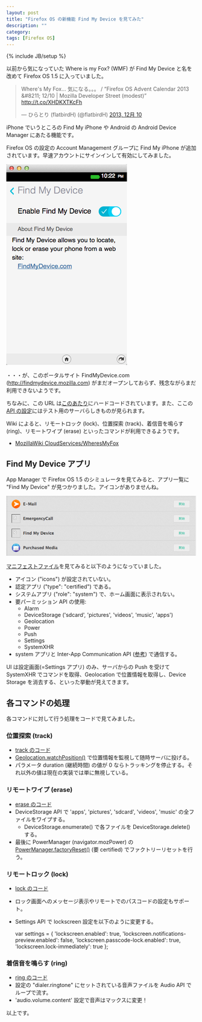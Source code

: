```yaml
---
layout: post
title: "Firefox OS の新機能 Find My Device を見てみた"
description: ""
category: 
tags: [Firefox OS]
---
```

{% include JB/setup %}

以前から気になっていた Where is my Fox? (WMF) が Find My Device と名を改めて Firefox OS 1.5 に入っていました。

<blockquote class="twitter-tweet" lang="ja"><p>Where&#39;s My Fox... 気になる。。。 / “Firefox OS Advent Calendar 2013 &amp;#8211; 12/10 | Mozilla Developer Street (modest)” <a href="http://t.co/XHDKXTKcFh">http://t.co/XHDKXTKcFh</a></p>&mdash; ひらとり (flatbirdH) (@flatbirdH) <a href="https://twitter.com/flatbirdH/statuses/410550006861426688">2013, 12月 10</a></blockquote>

<script async src="//platform.twitter.com/widgets.js" charset="utf-8"></script>

iPhone でいうところの Find My iPhone や Android の Android Device Manager にあたる機能です。

Firefox OS の設定の Account Management グループに Find My iPhone が追加されています。早速アカウントにサインインして有効にしてみました。

![Account Enabled](/assets/posts/2014-04-20/findmydevice.png)

・・・が、このポータルサイト FindMyDevice.com (<http://findmydevice.mozilla.com>) がまだオープンしておらず、残念ながらまだ利用できないようです。

ちなみに、この URL は[このあたり](https://github.com/mozilla-b2g/gaia/blob/master/apps/settings/elements/findmydevice.html#L40)にハードコードされています。また、ここの [API の設定](https://github.com/mozilla-b2g/gaia/blob/master/customization/findmydevice.json)にはテスト用のサーバらしきものが見られます。

Wiki によると、リモートロック (lock)、位置探索 (track)、着信音を鳴らす (ring)、リモートワイプ (erase) といったコマンドが利用できるようです。

- [MozillaWiki CloudServices/WheresMyFox](https://wiki.mozilla.org/CloudServices/WheresMyFox)


## Find My Device アプリ

App Manager で Firefox OS 1.5 のシミュレータを見てみると、アプリ一覧に "Find My Device" が見つかりました。アイコンがありませんね。

![App Manager](/assets/posts/2014-04-20/appmanager.png)

[マニフェストファイル](http://mxr.mozilla.org/gaia/source/apps/findmydevice/manifest.webapp)を見てみると以下のようになっていました。

- アイコン ("icons") が設定されていない。
- 認定アプリ ("type": "certified") である。
- システムアプリ ("role": "system") で、ホーム画面に表示されない。
- 要パーミッション API の使用:
	- Alarm
	- DeviceStorage ('sdcard', 'pictures', 'videos', 'music', 'apps')
	- Geolocation
	- Power
	- Push
	- Settings
	- SystemXHR
- system アプリと Inter-App Communication API ([参考](http://www.slideshare.net/chikoski/2014-32787542/49)) で通信する。

UI は設定画面(=Settings アプリ) のみ、サーバからの Push を受けて SystemXHR でコマンドを取得、Geolocation で位置情報を取得し、Device Storage を消去する、といった挙動が見えてきます。

## 各コマンドの処理

各コマンドに対して行う処理をコードで見てみました。

### 位置探索 (track)

- [track のコード](http://mxr.mozilla.org/gaia/source/apps/findmydevice/js/commands.js#71)
- [Geolocation.watchPosition()](https://developer.mozilla.org/en-US/docs/Web/API/Geolocation.watchPosition) で位置情報を監視して随時サーバに投げる。
- パラメータ duration (継続時間) の値が 0 ならトラッキングを停止する。それ以外の値は現在の実装では単に無視している。


### リモートワイプ (erase)

- [erase のコード](http://mxr.mozilla.org/gaia/source/apps/findmydevice/js/commands.js#110)
- DeviceStorage API で 'apps', 'pictures', 'sdcard', 'videos', 'music' の全ファイルをワイプする。
     - DeviceStorage.enumerate() で各ファイルを DeviceStorage.delete() する。
- 最後に PowerManager (navigator.mozPower) の [PowerManager.factoryReset()](https://developer.mozilla.org/en-US/docs/Web/API/PowerManager.factoryReset) (要 certified) でファクトリーリセットを行う。


### リモートロック (lock)

- [lock のコード](http://mxr.mozilla.org/gaia/source/apps/findmydevice/js/commands.js#155)
- ロック画面へのメッセージ表示やリモートでのパスコードの設定もサポート。
- Settings API で lockscreen 設定を以下のように変更する。

	var settings = {
	  'lockscreen.enabled': true,
	  'lockscreen.notifications-preview.enabled': false,
	  'lockscreen.passcode-lock.enabled': true,
	  'lockscreen.lock-immediately': true
	};


### 着信音を鳴らす (ring)

- [ring のコード](http://mxr.mozilla.org/gaia/source/apps/findmydevice/js/commands.js#181)
- 設定の "dialer.ringtone" にセットされている音声ファイルを Audio API でループで流す。
- 'audio.volume.content' 設定で音声はマックスに変更！

以上です。
